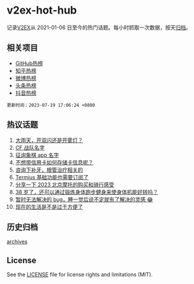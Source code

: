 # v2ex-hot-hub

 记录[V2EX](https://www.v2ex.com/)从 2021-01-06 日至今的热门话题。每小时抓取一次数据，按天[归档](archives)。
 
 ## 相关项目

- [GitHub热榜](https://github.com/snaildev/github-hot-hub)
- [知乎热榜](https://github.com/snaildev/zhihu-hot-hub)
- [微博热榜](https://github.com/snaildev/weibo-hot-hub)
- [头条热榜](https://github.com/snaildev/toutiao-hot-hub)
- [抖音热榜](https://github.com/snaildev/douyin-hot-hub)


 `更新时间：2023-07-19 17:06:24 +0800`

## 热议话题

1. [大雨天，开双闪还是开雾灯？](https://www.v2ex.com/t/957913)
1. [CF 战队名字](https://www.v2ex.com/t/957930)
1. [征询象棋 app 名字](https://www.v2ex.com/t/957995)
1. [不想带信用卡如何存储卡信息呢？](https://www.v2ex.com/t/957908)
1. [咨询下补牙，根管治疗相关的](https://www.v2ex.com/t/957858)
1. [Termius 基础功能也需要订阅了](https://www.v2ex.com/t/957837)
1. [分享一下 2023 北京摩托的购买和骑行感受](https://www.v2ex.com/t/957867)
1. [38 岁了，还可以通过锻炼身体跑步健身来使身体机能好转吗？](https://www.v2ex.com/t/957799)
1. [暂时无法解决的 bug，睡一觉后说不定就有了解决的灵感 😂](https://www.v2ex.com/t/957844)
1. [现在的生活是不是过于方便了](https://www.v2ex.com/t/957809)

## 历史归档

[archives](archives)

## License

See the [LICENSE](LICENSE) file for license rights and limitations (MIT).
